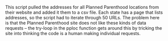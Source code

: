 This script pulled the addresses for all Planned Parenthood locations from their website and added it them to a csv file.  Each state has a page that lists addresses, so the script had to iterate through 50 URLs.  The problem here is that the Planned Parenthood site does not like these kinds of data requests – the try-loop in the pploc function gets around this by tricking the site into thinking the code is a human making individual requests.
